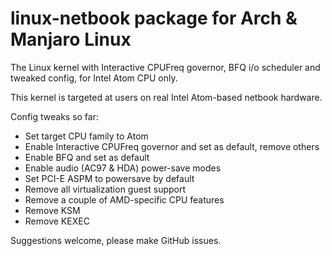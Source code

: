 # linux-netbook package for Arch &amp; Manjaro Linux
The Linux kernel with Interactive CPUFreq governor, BFQ i/o scheduler and tweaked config, for Intel Atom CPU only.

This kernel is targeted at users on real Intel Atom-based netbook hardware.

Config tweaks so far:
- Set target CPU family to Atom
- Enable Interactive CPUFreq governor and set as default, remove others
- Enable BFQ and set as default
- Enable audio (AC97 &amp; HDA) power-save modes
- Set PCI-E ASPM to powersave by default
- Remove all virtualization guest support
- Remove a couple of AMD-specific CPU features
- Remove KSM
- Remove KEXEC


Suggestions welcome, please make GitHub issues.

